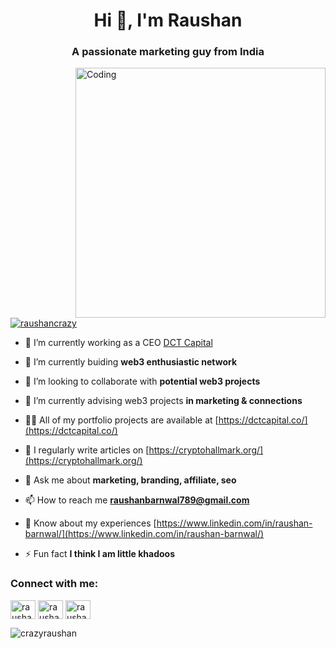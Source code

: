 <h1 align="center">Hi 👋, I'm Raushan</h1>
<h3 align="center">A passionate marketing guy from India</h3>
<img align="right" alt="Coding" width="400" src="https://encrypted-tbn0.gstatic.com/images?q=tbn:ANd9GcS0_Fdnv-QGqqE7mrSQlTvpJQ2wp7UrdPmDGQ&usqp=CAU">

<p align="left"> <a href="https://twitter.com/raushancrazy" target="blank"><img src="https://img.shields.io/twitter/follow/raushancrazy?logo=twitter&style=for-the-badge" alt="raushancrazy" /></a> </p>

- 🔭 I’m currently working as a CEO [DCT Capital](https://dctcapital.co/)

- 🌱 I’m currently buiding **web3 enthusiastic network**

- 👯 I’m looking to collaborate with **potential web3 projects**

- 🤝 I’m currently advising web3 projects **in marketing & connections**

- 👨‍💻 All of my portfolio projects are available at [https://dctcapital.co/](https://dctcapital.co/)

- 📝 I regularly write articles on [https://cryptohallmark.org/](https://cryptohallmark.org/)

- 💬 Ask me about **marketing, branding, affiliate, seo**

- 📫 How to reach me **raushanbarnwal789@gmail.com**

- 📄 Know about my experiences [https://www.linkedin.com/in/raushan-barnwal/](https://www.linkedin.com/in/raushan-barnwal/)

- ⚡ Fun fact **I think I am little khadoos**

<h3 align="left">Connect with me:</h3>
<p align="left">
<a href="https://twitter.com/raushancrazy" target="blank"><img align="center" src="https://raw.githubusercontent.com/rahuldkjain/github-profile-readme-generator/master/src/images/icons/Social/twitter.svg" alt="raushancrazy" height="30" width="40" /></a>
<a href="https://linkedin.com/in/raushan-barnwal" target="blank"><img align="center" src="https://raw.githubusercontent.com/rahuldkjain/github-profile-readme-generator/master/src/images/icons/Social/linked-in-alt.svg" alt="raushan-barnwal" height="30" width="40" /></a>
<a href="https://instagram.com/raushan_crazy" target="blank"><img align="center" src="https://raw.githubusercontent.com/rahuldkjain/github-profile-readme-generator/master/src/images/icons/Social/instagram.svg" alt="raushan_crazy" height="30" width="40" /></a>
</p>

<p><img align="center" src="https://github-readme-stats.vercel.app/api/top-langs?username=crazyraushan&show_icons=true&locale=en&layout=compact" alt="crazyraushan" /></p>
